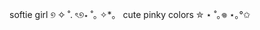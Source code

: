 softie girl ୭ ✧ ˚. ৎ୭⋆ ˚｡ ✧⁠*⁠。
cute pinky colors ✮ ⋆ ˚｡𖦹 ⋆｡°✩
<!--
**annexine/annexine** is a ✨ _special_ ✨ repository because its `README.md` (this file) appears on your GitHub profile.

Here are some ideas to get you started:

- 🔭 I’m currently working on ...
- 🌱 I’m currently learning ...
- 👯 I’m looking to collaborate on ...
- 🤔 I’m looking for help with ...
- 💬 Ask me about ...
- 📫 How to reach me: ...
- 😄 Pronouns: ...
- ⚡ Fun fact: ...
-->
